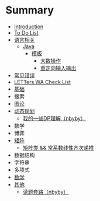 # Summary

* [Introduction](README.md)
* [To Do List](chapter1.md)
* [语言相关](yu-yan-xiang-guan.md)
  * [Java](yu-yan-xiang-guan/java.md)
    * [模板](yu-yan-xiang-guan/java/mo-ban.md)
      * [大数操作](yu-yan-xiang-guan/java/mo-ban/da-shu-cao-zuo.md)
      * [重定向输入输出](yu-yan-xiang-guan/java/mo-ban/zhong-ding-xiang-shu-ru-shu-chu.md)
* [常见错误](chang-jian-ji-chu-cuo-wu-andand-letters-wa-check-list.md)
* [LETTers WA Check List](chang-jian-ji-chu-cuo-wu-andand-letters-wa-check-list/letters-wa-check-list.md)
* [基础](ji-chu.md)
* 搜索
* [图论](tu-lun.md)
* [动态规划](dong-tai-gui-hua.md)
  * [我的一些DP理解（nbyby）](dong-tai-gui-hua/wo-de-yi-xie-dp-li-jie.md)
* 数学
* 博弈
* [矩阵](ju-zhen.md)
  * [矩阵类 && 常系数线性齐次递推](ju-zhen/ju-zhen-lei-andand-chang-xi-shu-xian-xing-qi-ci-di-tui.md)
* 数据结构
* 字符串
* 多项式
* [数学](shu-xue.md)
* [其他](qi-ta.md)
  * [读题套路（nbyby）](qi-ta/du-ti-tao-lu-ff08-nbyby.md)

